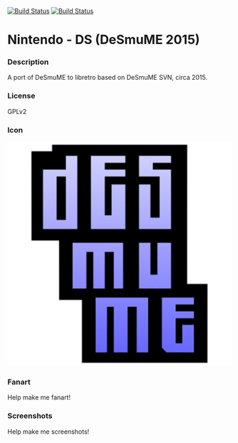 [![Build Status](https://travis-ci.org/kodi-game/game.libretro.desmume2015.svg?branch=master)](https://travis-ci.org/kodi-game/game.libretro.desmume2015)
[![Build Status](https://ci.appveyor.com/api/projects/status/github/kodi-game/game.libretro.desmume2015?svg=true)](https://ci.appveyor.com/project/kodi-game/game-libretro-desmume2015)

# Nintendo - DS (DeSmuME 2015)

### Description

A port of DeSmuME to libretro based on DeSmuME SVN, circa 2015.

### License

GPLv2

### Icon

![Icon](game.libretro.desmume2015/resources/icon.png)

### Fanart

Help make me fanart!

### Screenshots

Help make me screenshots!
